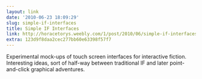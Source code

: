 ```yaml
---
layout: link
date: '2010-06-23 18:09:29'
slug: simple-if-interfaces
title: Simple IF Interfaces
link: http://horacetorys.weebly.com/1/post/2010/06/simple-if-interfaces.html
extra: 123d9f8daa2cec277bb60e63398f57f7
---
```


Experimental mock-ups of touch screen interfaces for interactive fiction. Interesting ideas, sort of half-way between traditional IF and later point-and-click graphical adventures.